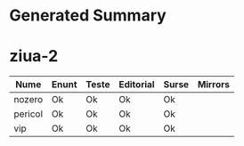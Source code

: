 # Generated Summary

# ziua-2

| Nume | Enunt | Teste | Editorial | Surse | Mirrors |
| ---- | ----- | ----- | --------- | ----- | ------- |
| nozero | Ok | Ok | Ok | Ok |  |
| pericol | Ok | Ok | Ok | Ok |  |
| vip | Ok | Ok | Ok | Ok |  |
